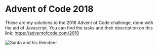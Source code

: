 # Advent of Code 2018

These are my solutions to the 2018 Advent of Code challenge, done with the aid of Javascript. You can find the tasks and their description on this link:
https://adventofcode.com/2018

![Santa and his Reindeer](https://i.ytimg.com/vi/fNxjgNX3AFA/maxresdefault.jpg)

